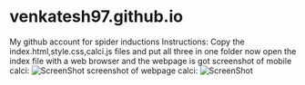 # venkatesh97.github.io
My github account for spider inductions
Instructions: Copy the index.html,style.css,calci.js files and put all three in one folder
now open the index file with a web browser and the webpage is got
screenshot of mobile calci:
![ScreenShot](https://raw.github.com/{venkatesh97}/{venkatesh97.github.io}/{sreenshots}/{mobilecalci.png})
screenshot of webpage calci:
![ScreenShot](https://raw.github.com/{venkatesh97}/{venkatesh97.github.io}/{sreenshots}/{screenshot.png})

